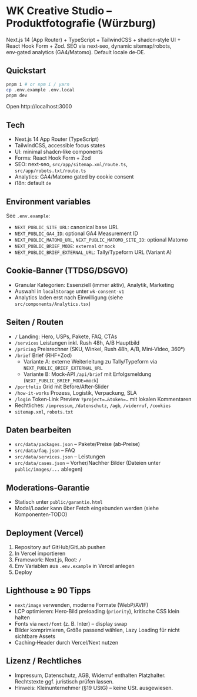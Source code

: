 # WK Creative Studio – Produktfotografie (Würzburg)

Next.js 14 (App Router) + TypeScript + TailwindCSS + shadcn‑style UI + React Hook Form + Zod. SEO via next‑seo, dynamic sitemap/robots, env‑gated analytics (GA4/Matomo). Default locale de‑DE.

## Quickstart

```bash
pnpm i # or npm i / yarn
cp .env.example .env.local
pnpm dev
```

Open http://localhost:3000

## Tech
- Next.js 14 App Router (TypeScript)
- TailwindCSS, accessible focus states
- UI: minimal shadcn‑like components
- Forms: React Hook Form + Zod
- SEO: next‑seo, `src/app/sitemap.xml/route.ts`, `src/app/robots.txt/route.ts`
- Analytics: GA4/Matomo gated by cookie consent
- i18n: default `de`

## Environment variables

See `.env.example`:
- `NEXT_PUBLIC_SITE_URL`: canonical base URL
- `NEXT_PUBLIC_GA4_ID`: optional GA4 Measurement ID
- `NEXT_PUBLIC_MATOMO_URL`, `NEXT_PUBLIC_MATOMO_SITE_ID`: optional Matomo
- `NEXT_PUBLIC_BRIEF_MODE`: `external` or `mock`
- `NEXT_PUBLIC_BRIEF_EXTERNAL_URL`: Tally/Typeform URL (Variant A)

## Cookie‑Banner (TTDSG/DSGVO)
- Granular Kategorien: Essenziell (immer aktiv), Analytik, Marketing
- Auswahl in `localStorage` unter `wk-consent-v1`
- Analytics laden erst nach Einwilligung (siehe `src/components/Analytics.tsx`)

## Seiten / Routen
- `/` Landing: Hero, USPs, Pakete, FAQ, CTAs
- `/services` Leistungen inkl. Rush 48h, A/B Hauptbild
- `/pricing` Preisrechner (SKU, Winkel, Rush 48h, A/B, Mini‑Video, 360°)
- `/brief` Brief (RHF+Zod)
  - Variante A: externe Weiterleitung zu Tally/Typeform via `NEXT_PUBLIC_BRIEF_EXTERNAL_URL`
  - Variante B: Mock‑API `/api/brief` mit Erfolgsmeldung (`NEXT_PUBLIC_BRIEF_MODE=mock`)
- `/portfolio` Grid mit Before/After‑Slider
- `/how-it-works` Prozess, Logistik, Verpackung, SLA
- `/login` Token‑Link Preview `?project=…&token=…` mit lokalen Kommentaren
- Rechtliches: `/impressum`, `/datenschutz`, `/agb`, `/widerruf`, `/cookies`
- `sitemap.xml`, `robots.txt`

## Daten bearbeiten
- `src/data/packages.json` – Pakete/Preise (ab‑Preise)
- `src/data/faq.json` – FAQ
- `src/data/services.json` – Leistungen
- `src/data/cases.json` – Vorher/Nachher Bilder (Dateien unter `public/images/...` ablegen)

## Moderations‑Garantie
- Statisch unter `public/garantie.html`
- Modal/Loader kann über Fetch eingebunden werden (siehe Komponenten‑TODO)

## Deployment (Vercel)
1. Repository auf GitHub/GitLab pushen
2. In Vercel importieren
3. Framework: Next.js, Root: `/`
4. Env Variablen aus `.env.example` in Vercel anlegen
5. Deploy

## Lighthouse ≥ 90 Tipps
- `next/image` verwenden, moderne Formate (WebP/AVIF)
- LCP optimieren: Hero‑Bild preloading (`priority`), kritische CSS klein halten
- Fonts via `next/font` (z. B. Inter) – display swap
- Bilder komprimieren, Größe passend wählen, Lazy Loading für nicht sichtbare Assets
- Caching‑Header durch Vercel/Next nutzen

## Lizenz / Rechtliches
- Impressum, Datenschutz, AGB, Widerruf enthalten Platzhalter. Rechtstexte ggf. juristisch prüfen lassen.
- Hinweis: Kleinunternehmer (§19 UStG) – keine USt. ausgewiesen.
